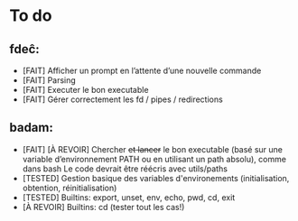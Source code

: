 # To do

## fdeĉ:

- [FAIT] Afficher un prompt en l’attente d’une nouvelle commande
- [FAIT] Parsing
- [FAIT] Executer le bon executable
- [FAIT] Gérer correctement les fd / pipes / redirections


## badam:

- [FAIT] [À REVOIR] Chercher ~~et lancer~~ le bon executable (basé sur une variable d’environnement PATH ou en utilisant un path absolu), comme dans bash
		Le code devrait être réécris avec utils/paths
- [TESTED] Gestion basique des variables d'environements (initialisation, obtention, réinitialisation)
- [TESTED] Builtins: export, unset, env, echo, pwd, cd, exit
- [À REVOIR] Builtins: cd (tester tout les cas!)

